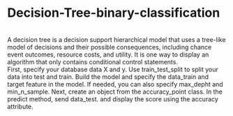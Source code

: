 # Decision-Tree-binary-classification
<br>A decision tree is a decision support hierarchical model that uses a tree-like model of decisions and their possible consequences, including chance event outcomes, resource costs, and utility. It is one way to display an algorithm that only contains conditional control statements.<br>
First, specify your database data X and y.
Use train_test_split to split your data into test and train.
Build the model and specify the data_train and target feature in the model.
If needed, you can also specify max_depht and min_n_sample.
Next, create an object from the accuracy_point class. In the predict method, send data_test.
and display the score using the accuracy attribute.

